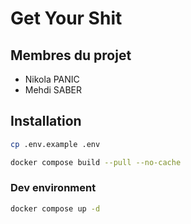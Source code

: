 # Get Your Shit

## Membres du projet

- Nikola PANIC
- Mehdi SABER

## Installation

```bash
cp .env.example .env
```

```bash
docker compose build --pull --no-cache
```

### Dev environment

```bash
docker compose up -d
```